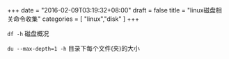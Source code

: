 +++
date = "2016-02-09T03:19:32+08:00"
draft = false
title = "linux磁盘相关命令收集"
categories = [ "linux","disk" ]
+++

```df -h``` 磁盘概况

```du --max-depth=1 -h``` 目录下每个文件(夹)的大小